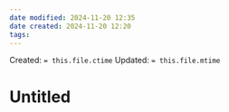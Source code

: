 ```yaml
---
date modified: 2024-11-20 12:35
date created: 2024-11-20 12:20
tags: 
---
```

Created:  `= this.file.ctime`
Updated: `= this.file.mtime`
# Untitled




